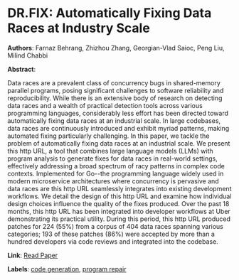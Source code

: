 # DR.FIX: Automatically Fixing Data Races at Industry Scale

**Authors**: Farnaz Behrang, Zhizhou Zhang, Georgian-Vlad Saioc, Peng Liu, Milind Chabbi

**Abstract**:

Data races are a prevalent class of concurrency bugs in shared-memory parallel programs, posing significant challenges to software reliability and reproducibility. While there is an extensive body of research on detecting data races and a wealth of practical detection tools across various programming languages, considerably less effort has been directed toward automatically fixing data races at an industrial scale. In large codebases, data races are continuously introduced and exhibit myriad patterns, making automated fixing particularly challenging. In this paper, we tackle the problem of automatically fixing data races at an industrial scale. We present this http URL, a tool that combines large language models (LLMs) with program analysis to generate fixes for data races in real-world settings, effectively addressing a broad spectrum of racy patterns in complex code contexts. Implemented for Go--the programming language widely used in modern microservice architectures where concurrency is pervasive and data races are this http URL seamlessly integrates into existing development workflows. We detail the design of this http URL and examine how individual design choices influence the quality of the fixes produced. Over the past 18 months, this http URL has been integrated into developer workflows at Uber demonstrating its practical utility. During this period, this http URL produced patches for 224 (55%) from a corpus of 404 data races spanning various categories; 193 of these patches (86%) were accepted by more than a hundred developers via code reviews and integrated into the codebase.

**Link**: [Read Paper](https://arxiv.org/abs/2504.15637)

**Labels**: [code generation](../../labels/code_generation.md), [program repair](../../labels/program_repair.md)
